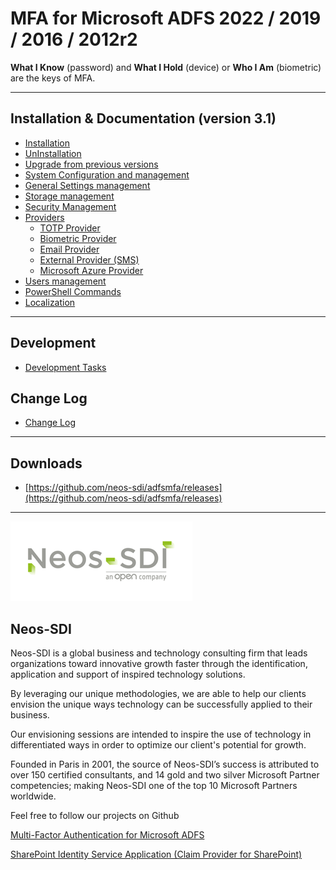 # MFA for Microsoft ADFS 2022 / 2019 / 2016 / 2012r2

**What I Know** (password) and **What I Hold** (device) or **Who I Am** (biometric) are the keys of MFA.

___
## Installation & Documentation (version 3.1)
* [Installation](01-Installation)
* [UnInstallation](02-UnInstallation)
* [Upgrade from previous versions](03-UpgradeFromPrevious)
* [System Configuration and management](04-System%20Management)
* [General Settings management](05-General%20Settings)
* [Storage management](06-Data%20Storage)
* [Security Management](07-Security)
* [Providers](08-MFA%20Providers)
  * [TOTP Provider](08A-MFA%20TOTP%20Provider)
  * [Biometric Provider](08B-MFA%20Biometric%20Provider)
  * [Email Provider](08C-MFA%20Email%20Provider)
  * [External Provider (SMS)](08D-MFA%20External%20Provider)
  * [Microsoft Azure Provider](08E-MFA%20Azure%20Provider)
* [Users management](09-Users%20Management)
* [PowerShell Commands](10-PowerShell%20Commands)
* [Localization](11-Localization)
___
## Development

- [Development Tasks](13-Build)

## Change Log

- [Change Log](12-ChangeLog)

___
## Downloads
* [https://github.com/neos-sdi/adfsmfa/releases](https://github.com/neos-sdi/adfsmfa/releases)
___
![logo](logo.png)
## Neos-SDI
Neos-SDI is a global business and technology consulting firm that leads organizations toward innovative growth faster through the identification, application and support of inspired technology solutions. 

By leveraging our unique methodologies, we are able to help our clients envision the unique ways technology can be successfully applied to their business. 

Our envisioning sessions are intended to inspire the use of technology in differentiated ways in order to optimize our client's potential for growth. 

Founded in Paris in 2001, the source of Neos-SDI’s success is attributed to over 150 certified consultants, and 14 gold and two silver Microsoft Partner competencies; making Neos-SDI one of the top 10 Microsoft Partners worldwide.

Feel free to follow our projects on Github

[Multi-Factor Authentication for Microsoft ADFS](https://github.com/neos-sdi/adfsmfa)

[SharePoint Identity Service Application (Claim Provider for SharePoint)](https://github.com/neos-sdi/spidenityservice)